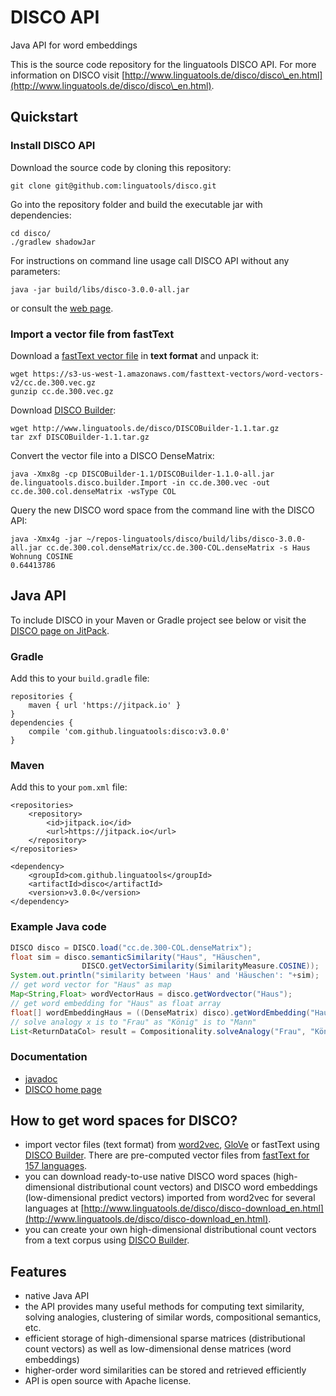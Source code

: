 # DISCO API
Java API for word embeddings

This is the source code repository for the linguatools DISCO API. For more information on DISCO visit [http://www.linguatools.de/disco/disco\_en.html](http://www.linguatools.de/disco/disco\_en.html).

## Quickstart
### Install DISCO API
Download the source code by cloning this repository:
```
git clone git@github.com:linguatools/disco.git
```
Go into the repository folder and build the executable jar with dependencies:
```
cd disco/
./gradlew shadowJar
```
For instructions on command line usage call DISCO API without any parameters:
```
java -jar build/libs/disco-3.0.0-all.jar
```
or consult the [web page](http://www.linguatools.de/disco/disco_en.html#aufruf).

### Import a vector file from fastText
Download a [fastText vector file](https://github.com/facebookresearch/fastText/blob/master/docs/crawl-vectors.md) in **text format** and unpack it:
```
wget https://s3-us-west-1.amazonaws.com/fasttext-vectors/word-vectors-v2/cc.de.300.vec.gz
gunzip cc.de.300.vec.gz
```
Download [DISCO Builder](http://www.linguatools.de/disco/disco-builder.html):
```
wget http://www.linguatools.de/disco/DISCOBuilder-1.1.tar.gz
tar zxf DISCOBuilder-1.1.tar.gz
```
Convert the vector file into a DISCO DenseMatrix:
```
java -Xmx8g -cp DISCOBuilder-1.1/DISCOBuilder-1.1.0-all.jar de.linguatools.disco.builder.Import -in cc.de.300.vec -out cc.de.300.col.denseMatrix -wsType COL 
```
Query the new DISCO word space from the command line with the DISCO API:
```
java -Xmx4g -jar ~/repos-linguatools/disco/build/libs/disco-3.0.0-all.jar cc.de.300.col.denseMatrix/cc.de.300-COL.denseMatrix -s Haus Wohnung COSINE
0.64413786
```

## Java API
To include DISCO in your Maven or Gradle project see below or visit the [DISCO page on JitPack](https://jitpack.io/#linguatools/disco).
### Gradle
Add this to your `build.gradle` file:
```
repositories {
    maven { url 'https://jitpack.io' }
}
dependencies {
    compile 'com.github.linguatools:disco:v3.0.0'
}
```
### Maven
Add this to your `pom.xml` file:
```
<repositories>
	<repository>
	    <id>jitpack.io</id>
	    <url>https://jitpack.io</url>
	</repository>
</repositories>

<dependency>
    <groupId>com.github.linguatools</groupId>
    <artifactId>disco</artifactId>
    <version>v3.0.0</version>
</dependency>
```
### Example Java code
```java
DISCO disco = DISCO.load("cc.de.300-COL.denseMatrix");
float sim = disco.semanticSimilarity("Haus", "Häuschen", 
      	    	DISCO.getVectorSimilarity(SimilarityMeasure.COSINE));
System.out.println("similarity between 'Haus' and 'Häuschen': "+sim);
// get word vector for "Haus" as map
Map<String,Float> wordVectorHaus = disco.getWordvector("Haus");
// get word embedding for "Haus" as float array
float[] wordEmbeddingHaus = ((DenseMatrix) disco).getWordEmbedding("Haus");
// solve analogy x is to "Frau" as "König" is to "Mann"
List<ReturnDataCol> result = Compositionality.solveAnalogy("Frau", "König", "Mann", disco); 
```

### Documentation
* [javadoc](http://www.linguatools.de/disco/disco-api-3.0/index.html)
* [DISCO home page](http://www.linguatools.de/disco/disco_en.html)

## How to get word spaces for DISCO?
* import vector files (text format) from [word2vec](http://code.google.com/p/word2vec/), [GloVe](http://nlp.stanford.edu/projects/glove/) or fastText using [DISCO Builder](http://www.linguatools.de/disco/disco-builder.html). There are pre-computed vector files from [fastText for 157 languages](https://fasttext.cc/docs/en/crawl-vectors.html). 
* you can download ready-to-use native DISCO word spaces (high-dimensional distributional count vectors) and DISCO word embeddings (low-dimensional predict vectors) imported from word2vec for several languages at [http://www.linguatools.de/disco/disco-download_en.html](http://www.linguatools.de/disco/disco-download_en.html).
* you can create your own high-dimensional distributional count vectors from a text corpus using [DISCO Builder](http://www.linguatools.de/disco/disco-builder.html).

## Features
- native Java API
- the API provides many useful methods for computing text similarity, solving analogies, clustering of similar words, compositional semantics, etc. 
- efficient storage of high-dimensional sparse matrices (distributional count vectors) as well as low-dimensional dense matrices (word embeddings)
- higher-order word similarities can be stored and retrieved efficiently
- API is open source with Apache license.
